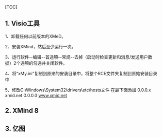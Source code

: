 [TOC]

## 1. Visio工具

1、卸载任何以前版本的XMeD。

2、安装XMind，然后至少运行一次。

3、运行软件--编辑--首选项--常规--去掉（启动时检查更新和消息/发送用户数据）2个选项的勾选并关闭软件。

4、将“xMy.ini”复制到原来的安装目录中，将整个RCE文件夹复制到原始安装目录中

5、修改C:\Windows\System32\drivers\etc\hosts文件
在最下面添加
0.0.0.x xmid.net
0.0.0.0 www.xmid.net



## 2. XMind 8







## 3. 亿图